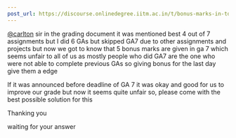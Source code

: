 ```yaml
---
post_url: https://discourse.onlinedegree.iitm.ac.in/t/bonus-marks-in-tds-for-jan-25/172246/22
---
```

[@carlton](/u/carlton) sir in the grading document it was mentioned best 4 out of 7 assignments but I did 6 GAs but skipped GA7 due to other assignments and projects but now we got to know that 5 bonus marks are given in ga 7 which seems unfair to all of us as mostly people who did GA7 are the one who were not able to complete previous GAs so giving bonus for the last day give them a edge

If it was announced before deadline of GA 7 it was okay and good for us to improve our grade but now it seems quite unfair so, please come with the best possible solution for this

Thanking you

waiting for your answer